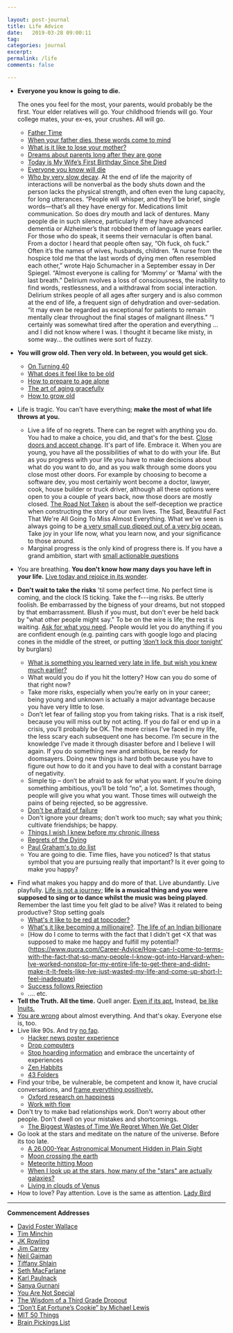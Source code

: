 ```yaml
---

layout: post-journal
title: Life Advice
date:   2019-03-28 09:00:11
tag: 
categories: journal
excerpt: 
permalink: /life
comments: false

---
```


* **Everyone you know is going to die.** 
    
    The ones you feel for the most, your parents, would probably be the first.  Your elder relatives will go. Your childhood friends will go. Your college mates, your ex-es, your crushes. All will go. 

    * [Father Time](https://www.newyorker.com/magazine/2019/01/07/father-time)
    * [When your father dies, these words come to mind](https://www.chicagotribune.com/news/columnists/schmich/ct-fathers-day-mary-schmich-met-20160617-column.html)
    * [What is it like to lose your mother?](https://www.quora.com/What-is-it-like-to-lose-your-mother-1)
    * [Dreams about parents long after they are gone](https://www.quora.com/What-freaked-you-out-today/answer/Matthew-Bates-27?share=d368d036&srid=3HW0)
    * [Today is My Wife’s First Birthday Since She Died](https://medium.com/@webwright/today-is-my-wifes-first-birthday-since-she-died-7369944c43ec) 
    * [Everyone you know will die](https://www.nytimes.com/2018/05/04/opinion/everyone-you-know-someday-will-die.html?smid=fb-nytopinion&smtyp=cur)
    * [Who by very slow decay](https://slatestarcodex.com/2013/07/17/who-by-very-slow-decay/). At the end of life the majority of interactions will be nonverbal as the body shuts down and the person lacks the physical strength, and often even the lung capacity, for long utterances. “People will whisper, and they’ll be brief, single words—that’s all they have energy for.  Medications limit communication. So does dry mouth and lack of dentures. Many people die in such silence, particularly if they have advanced dementia or Alzheimer’s that robbed them of language years earlier. For those who do speak, it seems their vernacular is often banal. From a doctor I heard that people often say, “Oh fuck, oh fuck.” Often it’s the names of wives, husbands, children. “A nurse from the hospice told me that the last words of dying men often resembled each other,” wrote Hajo Schumacher in a September essay in Der Spiegel. “Almost everyone is calling for ‘Mommy’ or ‘Mama’ with the last breath.” Delirium nvolves a loss of consciousness, the inability to find words, restlessness, and a withdrawal from social interaction. Delirium strikes people of all ages after surgery and is also common at the end of life, a frequent sign of dehydration and over-sedation.  “it may even be regarded as exceptional for patients to remain mentally clear throughout the final stages of malignant illness." “I certainly was somewhat tired after the operation and everything … and I did not know where I was. I thought it became like misty, in some way... the outlines were sort of fuzzy.
* **You will grow old. Then very old. In between, you would get sick.** 
    * [On Turning 40](https://www.linkedin.com/pulse/i-am-40-today-jaspal-singh-kahlon)
    * [What does it feel like to be old](https://www.quora.com/Aging/What-does-it-feel-like-to-be-old) 
    * [How to prepare to age alone](https://health.usnews.com/health-news/health-wellness/articles/2015/10/26/no-spouse-no-kids-no-caregiver-how-to-prepare-to-age-alone?src=usn_fb)
    * [The art of aging gracefully](https://www.webmd.com/healthy-aging/features/the-art-of-aging-gracefully#3)
    * [How to grow old](https://news.ycombinator.com/item?id=18680302)
* Life is tragic. You can't have everything; **make the most of what life throws at you.** 
    * Live a life of no regrets. There can be regret with anything you do. You had to make a choice, you did, and that's for the best. [Close doors and accept change](https://news.ycombinator.com/item?id=19197548). It's part of life. Embrace it. When you are young, you have all the possibilities of what to do with your life. But as you progress with your life you have to make decisions about what do you want to do, and as you walk through some doors you close most other doors. For example by choosing to become a software dev, you most certainly wont become a doctor, lawyer, cook, house builder or truck driver, although all these options were open to you a couple of years back, now those doors are mostly closed. [The Road Not Taken](https://news.ycombinator.com/item?id=18837334) is about the self-deception we practice when constructing the story of our own lives. The Sad, Beautiful Fact That We're All Going To Miss Almost Everything. What we've seen is always going to be [a very small cup dipped out of a very big ocean.](https://news.ycombinator.com/item?id=18702370) Take joy in your life now, what you learn now, and your significance to those around.  
    * Marginal progress is the only kind of progress there is. If you have a grand ambition, start with [small actionable questions](https://www.quora.com/What-would-people-advise-a-hypothetical-22-year-old-college-graduate-to-do-with-their-life/answer/Lauren-Richardson-2?ch=10&share=326125f1&srid=3HW0)
- You are breathing. **You don't know how many days you have left in your life.** [Live today and rejoice in its wonder](https://news.ycombinator.com/item?id=15586159). 
    
- **Don't wait to take the risks** 'til some perfect time. No perfect time is coming, and the clock IS ticking. Take the f---ing risks. Be utterly foolish. Be embarrassed by the bigness of your dreams, but not stopped by that embarrassment. Blush if you must, but don't ever be held back by "what other people might say." To be on the wire is life; the rest is waiting. [Ask for what you need](https://www.quora.com/What-is-something-you-didn-t-think-you-d-get-but-you-got-because-you-asked). People would let you do anything if you are confident enough (e.g. painting cars with google logo and placing cones in the middle of the street, or putting [‘don’t lock this door tonight’](https://boingboing.net/2014/02/05/social-engineering-the-fbi-in.html) by burglars)
    * [What is something you learned very late in life, but wish you knew much earlier?](https://www.quora.com/What-is-something-you-learned-very-late-in-life-but-wish-you-knew-much-earlier/answer/Kelly-Erickson)
    * What would you do if you hit the lottery? How can you do some of that right now?
    *  Take more risks, especially when you’re early on in your career; being young and unknown is actually a major advantage because you have very little to lose. 
    *  Don’t let fear of failing stop you from taking risks. That is a risk itself, because you will miss out by not acting. If you do fail or end up in a crisis, you’ll probably be OK. The more crises I’ve faced in my life, the less scary each subsequent one has become. I’m secure in the knowledge I’ve made it through disaster before and I believe I will again. If you do something new and ambitious, be ready for doomsayers. Doing new things is hard both because you have to figure out how to do it and you have to deal with a constant barrage of negativity.
    * Simple tip – don’t be afraid to ask for what you want. If you’re doing something ambitious, you’ll be told “no”, a lot. Sometimes though, people will give you what you want. Those times will outweigh the pains of being rejected, so be aggressive.
    * [Don't be afraid of failure](https://www.goalcast.com/2017/06/08/j-k-rowling-dont-be-afraid-of-failure/)
    * Don't ignore your dreams; don't work too much; say what you think; cultivate friendships; be happy.
    * [Things I wish I knew before my chronic illness](https://news.ycombinator.com/item?id=19198812)
    * [Regrets of the Dying](https://bronnieware.com/regrets-of-the-dying/)
    * [Paul Graham's to do list](http://www.paulgraham.com/todo.html)
    * You are going to die. Time flies, have you noticed? Is that status symbol that you are pursuing really that important? Is it ever going to make you happy?
* Find what makes you happy and do more of that. Live abundantly. Live playfully. [Life is not a journey](https://www.youtube.com/watch?v=qHnIJeE3LAI); **life is a musical thing and you were supposed to sing or to dance whilst the music was being played**. Remember the last time you felt glad to be alive? Was it related to being productive? Stop setting goals 
    * [What's it like to be red at topcoder?](https://www.quora.com/How-does-it-feel-to-finally-be-red-at-TopCoder-after-years-of-hard-work)
    * [What's it like becoming a millionaire?](https://www.quora.com/What-does-it-feel-like-to-become-a-millionaire). [The life of an Indian billionare](http://markhollingsworth.co.uk/wp-content/uploads/2011/07/JAN-WELL-INDIAN-v1NEW.pdf)
    * [How do I come to terms with the fact that I didn't get <X that was supposed to make me happy and fulfill my potential?(https://www.quora.com/Career-Advice/How-can-I-come-to-terms-with-the-fact-that-so-many-people-I-know-got-into-Harvard-when-Ive-worked-nonstop-for-my-entire-life-to-get-there-and-didnt-make-it-It-feels-like-Ive-just-wasted-my-life-and-come-up-short-I-feel-inadequate)
    * [Success follows Rejection](https://www.wsj.com/articles/SB10001424052748704211704575139891390595962)
    * .... etc.
* **Tell the Truth. All the time.** Quell anger.  [Even if its apt.](http://discovery.ucl.ac.uk/1542193/1/The%20Aptness%20of%20Anger_Current.pdf) Instead, [be like Inuits.](https://www.npr.org/sections/goatsandsoda/2019/03/13/685533353/a-playful-way-to-teach-kids-to-control-their-anger)
* [You are wrong](https://www.vox.com/science-and-health/2019/1/4/17989224/intellectual-humility-explained-psychology-replication) about almost everything. And that's okay. Everyone else is, too.
* Live like 90s. And try [no fap](https://101nootropics.com/nofap-benefits-and-advice/).
    * [Hacker news poster experience](https://news.ycombinator.com/item?id=18840095)
    * [Drop computers](https://dev.to/iskin/how-a-month-without-computers-changed-me-1ho4)
    * [Stop hoarding information](https://www.huffpost.com/entry/a-digital-cancer-spreads_b_2146380) and embrace the uncertainty of experiences
    * [Zen Habbits](http://zenhabits.net/archives/)
    * [43 Folders](http://www.43folders.com/howto) 
* Find your tribe, be vulnerable, be competent and know it, have crucial conversations, and [frame everything positively.](https://www.ted.com/talks/shawn_achor_the_happy_secret_to_better_work)
    * [Oxford research on happiness](http://www.ox.ac.uk/research/research-in-conversation/how-live-happy-life) 
    * [Work with flow](http://www.workwithflow.com/blog/stop-setting-goals-that-dont-make-you-happy/)
* Don't try to make bad relationships work. Don't worry about other people. Don't dwell on your mistakes and shortcomings.
    * [The Biggest Wastes of Time We Regret When We Get Older](https://lifehacker.com/the-biggest-wastes-of-time-we-regret-when-we-get-older-1755526646)
* Go look at the stars and meditate on the nature of the universe. Before its too late.
    * [A 26,000-Year Astronomical Monument Hidden in Plain Sight](https://news.ycombinator.com/item?id=19124698)
    * [Moon crossing the earth](https://www.nasa.gov/feature/goddard/from-a-million-miles-away-nasa-camera-shows-moon-crossing-face-of-earth/)
    * [Meteorite hitting Moon](https://news.ycombinator.com/item?id=18972516)
    * [When I look up at the stars, how many of the "stars" are actually galaxies?](https://www.quora.com/When-I-look-up-at-the-stars-how-many-of-the-stars-are-actually-galaxies)
    * [Living in clouds of Venus](https://www.quora.com/Even-though-it-may-not-be-possible-which-planet-in-our-solar-system-comes-the-closest-to-being-able-to-be-inhabited-by-the-human-species/answer/Mo-Nastri?ch=10&share=0ab5ecc4&srid=3HW0)
* How to love? Pay attention. Love is the same as attention.  [Lady Bird](https://extratextuals.com/lady-bird-love-and-attention-1df46bca5fa1)


--------

**Commencement Addresses**

- [David Foster Wallace](https://www.youtube.com/watch?v=vET9cvlGJQw)
- [Tim Minchin](https://www.youtube.com/watch?v=yoEezZD71sc)
- [JK Rowling](https://projects.invisionapp.com/d/main#/console/14930258/310453089/preview#project_console)
- [Jim Carrey](https://www.youtube.com/watch?v=V80-gPkpH6M)
- [Neil Gaiman](https://www.youtube.com/watch?v=ikAb-NYkseI&feature=youtube_gdata_player)
- [Tiffany Shlain](https://www.youtube.com/watch?v=ybwjB64xuaM)
- [Seth MacFarlane](http://www.youtube.com/watch?v=gc-yl_8ywiU&list=PLEEA2ADC84F0152A7)
- [Karl Paulnack](http://www.bostonconservatory.edu/music/karl-paulnack-welcome-address)
- [Sanya Gurnani](http://www.youtube.com/watch?v=ijwDmN3FeKo)
- [You Are Not Special](http://www.youtube.com/watch?feature=player_embedded&v=_lfxYhtf8o4)
- [The Wisdom of a Third Grade Dropout](https://www.youtube.com/watch?v=Bg_Q7KYWG1g)
- [“Don’t Eat Fortune’s Cookie” by Michael Lewis](http://www.princeton.edu/main/news/archive/S33/87/54K53/)
- [MIT 50 Things](https://mitadmissions.org/blogs/entry/50_things/)
- [Brain Pickings List](http://www.brainpickings.org/index.php/2011/06/10/best-commencement-graduation-speeches/#krulwich)


